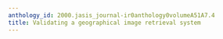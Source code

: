 ```yaml
---
anthology_id: 2000.jasis_journal-ir0anthology0volumeA51A7.4
title: Validating a geographical image retrieval system
---
```

